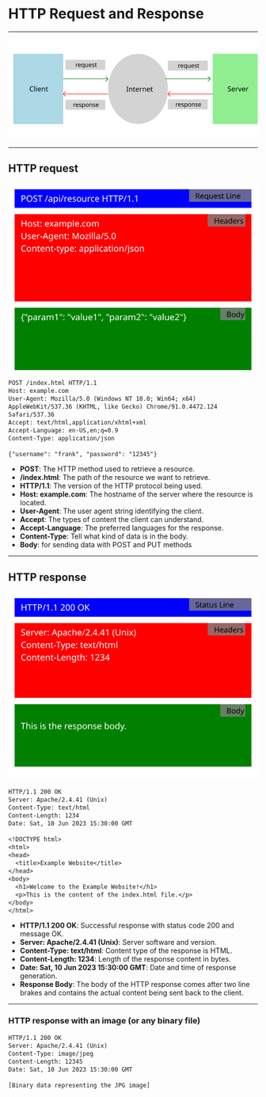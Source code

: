 # HTTP Request and Response

---

![Archtecture](../images/client-server.svg)

---

## HTTP request

![HTTP request](../images/request.svg)

```http request
POST /index.html HTTP/1.1
Host: example.com
User-Agent: Mozilla/5.0 (Windows NT 10.0; Win64; x64) AppleWebKit/537.36 (KHTML, like Gecko) Chrome/91.0.4472.124 Safari/537.36
Accept: text/html,application/xhtml+xml
Accept-Language: en-US,en;q=0.9
Content-Type: application/json

{"username": "frank", "password": "12345"}
```

- **POST**: The HTTP method used to retrieve a resource.
- **/index.html**: The path of the resource we want to retrieve.
- **HTTP/1.1**: The version of the HTTP protocol being used.
- **Host: example.com**: The hostname of the server where the resource is located.
- **User-Agent**: The user agent string identifying the client.
- **Accept**: The types of content the client can understand.
- **Accept-Language**: The preferred languages for the response.
- **Content-Type**: Tell what kind of data is in the body.
- **Body**: for sending data with POST and PUT methods

---

## HTTP response

![HTTP response](../images/response.svg)

```http request
HTTP/1.1 200 OK
Server: Apache/2.4.41 (Unix)
Content-Type: text/html
Content-Length: 1234
Date: Sat, 10 Jun 2023 15:30:00 GMT

<!DOCTYPE html>
<html>
<head>
  <title>Example Website</title>
</head>
<body>
  <h1>Welcome to the Example Website!</h1>
  <p>This is the content of the index.html file.</p>
</body>
</html>
```

- **HTTP/1.1 200 OK**: Successful response with status code 200 and message OK.
- **Server: Apache/2.4.41 (Unix)**: Server software and version.
- **Content-Type: text/html**: Content type of the response is HTML.
- **Content-Length: 1234**: Length of the response content in bytes.
- **Date: Sat, 10 Jun 2023 15:30:00 GMT**: Date and time of response generation.
- **Response Body**: The body of the HTTP response comes after two line brakes and contains the actual content being sent back to the client.

---

### HTTP response with an image (or any binary file)

```http request
HTTP/1.1 200 OK
Server: Apache/2.4.41 (Unix)
Content-Type: image/jpeg
Content-Length: 12345
Date: Sat, 10 Jun 2023 15:30:00 GMT

[Binary data representing the JPG image]

```
